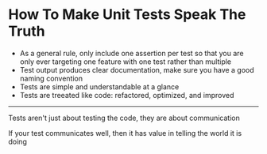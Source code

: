 # How To Make Unit Tests Speak The Truth

- As a general rule, only include one assertion per test so that you are only ever targeting one feature with one test rather than multiple
- Test output produces clear documentation, make sure you have a good naming convention
- Tests are simple and understandable at a glance
- Tests are treeated like code: refactored, optimized, and improved

***

Tests aren't just about testing the code, they are about communication

If your test communicates well, then it has value in telling the world it is doing

